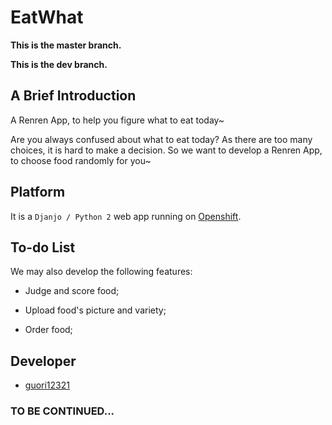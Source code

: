 EatWhat
=======
**This is the master branch.**

**This is the dev branch.**

## A Brief Introduction
A Renren App, to help you figure what to eat today~

Are you always confused about what to eat today? As there are too many choices, it is hard to make a decision. So we want to develop a Renren App, to choose food randomly for you~

## Platform
It is a `Djanjo / Python 2` web app running on [Openshift](http://openshift.redhat.com).

## To-do List
We may also develop the following features:

* Judge and score food;

* Upload food's picture and variety;

* Order food;

## Developer
* [guori12321](https://github.com/guori12321)


### TO BE CONTINUED...
